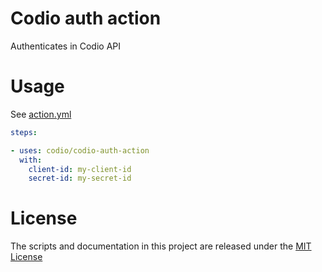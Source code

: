 # Codio auth action

Authenticates in Codio API

# Usage

See [action.yml](action.yml)


```yaml
steps:

- uses: codio/codio-auth-action
  with:
    client-id: my-client-id
    secret-id: my-secret-id
```

# License

The scripts and documentation in this project are released under the [MIT License](LICENSE)